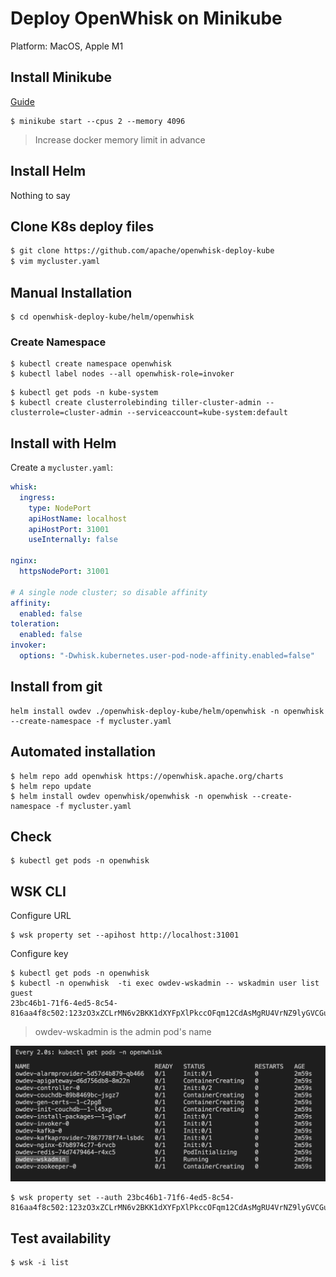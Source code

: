 # Deploy OpenWhisk on Minikube

Platform: MacOS, Apple M1

## Install Minikube

[Guide](https://github.com/kubernetes/minikube)

```console
$ minikube start --cpus 2 --memory 4096
```

> Increase docker memory limit in advance

## Install Helm

Nothing to say

## Clone K8s deploy files

```bash
$ git clone https://github.com/apache/openwhisk-deploy-kube
$ vim mycluster.yaml
```

## Manual Installation

```console
$ cd openwhisk-deploy-kube/helm/openwhisk
```

### Create Namespace

```console
$ kubectl create namespace openwhisk
$ kubectl label nodes --all openwhisk-role=invoker
```

```console
$ kubectl get pods -n kube-system
$ kubectl create clusterrolebinding tiller-cluster-admin --clusterrole=cluster-admin --serviceaccount=kube-system:default
```

## Install with Helm

Create a `mycluster.yaml`:

```yml
whisk:
  ingress:
    type: NodePort
    apiHostName: localhost
    apiHostPort: 31001
    useInternally: false

nginx:
  httpsNodePort: 31001

# A single node cluster; so disable affinity
affinity:
  enabled: false
toleration:
  enabled: false
invoker:
  options: "-Dwhisk.kubernetes.user-pod-node-affinity.enabled=false"
```

## Install from git

```console
helm install owdev ./openwhisk-deploy-kube/helm/openwhisk -n openwhisk --create-namespace -f mycluster.yaml
```

## Automated installation

```console
$ helm repo add openwhisk https://openwhisk.apache.org/charts
$ helm repo update
$ helm install owdev openwhisk/openwhisk -n openwhisk --create-namespace -f mycluster.yaml
```

## Check

```console
$ kubectl get pods -n openwhisk
```

## WSK CLI

Configure URL

```console
$ wsk property set --apihost http://localhost:31001
```

Configure key

```console
$ kubectl get pods -n openwhisk
$ kubectl -n openwhisk  -ti exec owdev-wskadmin -- wskadmin user list guest
23bc46b1-71f6-4ed5-8c54-816aa4f8c502:123zO3xZCLrMN6v2BKK1dXYFpXlPkccOFqm12CdAsMgRU4VrNZ9lyGVCGuMDGIwP
```

> owdev-wskadmin is the admin pod's name

![get-pods](img/2022-01-13-10-03-55.png)

```console
$ wsk property set --auth 23bc46b1-71f6-4ed5-8c54-816aa4f8c502:123zO3xZCLrMN6v2BKK1dXYFpXlPkccOFqm12CdAsMgRU4VrNZ9lyGVCGuMDGIwP
```

## Test availability

```console
$ wsk -i list
```
